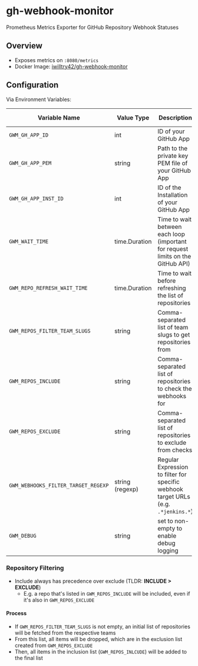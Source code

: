 # gh-webhook-monitor

Prometheus Metrics Exporter for GitHub Repository Webhook Statuses

## Overview

- Exposes metrics on `:8080/metrics`
- Docker Image: [iwilltry42/gh-webhook-monitor](https://hub.docker.com/r/iwilltry42/gh-webhook-monitor/tags)

## Configuration

Via Environment Variables:

| Variable Name                         | Value Type        | Description                                                                       | Default Value |
|---------------------------------------|-------------------|-----------------------------------------------------------------------------------|---------------|
| `GWM_GH_APP_ID`                       | int               | ID of your GitHub App                                                             | -             |
| `GWM_GH_APP_PEM`                      | string            | Path to the private key PEM file of your GitHub App                               | -             |
| `GWM_GH_APP_INST_ID`                  | int               | ID of the Installation of your GitHub App                                         | -             |
| `GWM_WAIT_TIME`                       | time.Duration     | Time to wait between each loop (important for request limits on the GitHub API)   | 5m            |
| `GWM_REPO_REFRESH_WAIT_TIME`          | time.Duration     | Time to wait before refreshing the list of repositories                           | 1h            |
| `GWM_REPOS_FILTER_TEAM_SLUGS`         | string            | Comma-separated list of team slugs to get repositories from                       | -             |
| `GWM_REPOS_INCLUDE`                   | string            | Comma-separated list of repositories to check the webhooks for                    | -             |
| `GWM_REPOS_EXCLUDE`                   | string            | Comma-separated list of repositories to exclude from checks                       | -             |
| `GWM_WEBHOOKS_FILTER_TARGET_REGEXP`   | string (regexp)   | Regular Expression to filter for specific webhook target URLs (e.g. `.*jenkins.*`)| -             |
| `GWM_DEBUG`                           | string            | set to non-empty to enable debug logging                                          | -             |

### Repository Filtering

- Include always has precedence over exclude (TLDR: **INCLUDE > EXCLUDE**)
  - E.g. a repo that's listed in `GWM_REPOS_INCLUDE`  will be included, even if it's also in `GWM_REPOS_EXCLUDE`

#### Process

- If `GWM_REPOS_FILTER_TEAM_SLUGS` is not empty, an initial list of repositories will be fetched from the respective teams
- From this list, all items will be dropped, which are in the exclusion list created from `GWM_REPOS_EXCLUDE`
- Then, all items in the inclusion list (`GWM_REPOS_INLCUDE`) will be added to the final list
